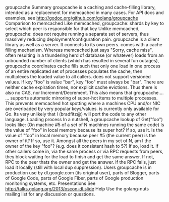 groupcache Summary groupcache is a caching and cache-filling library, intended as a replacement for memcached in many cases. For API docs and examples, see http://godoc.org/github.com/golang/groupcache Comparison to memcached Like memcached, groupcache: shards by key to select which peer is responsible for that key Unlike memcached, groupcache: does not require running a separate set of servers, thus massively reducing deployment/configuration pain. groupcache is a client library as well as a server. It connects to its own peers. comes with a cache filling mechanism. Whereas memcached just says "Sorry, cache miss", often resulting in a thundering herd of database (or whatever) loads from an unbounded number of clients (which has resulted in several fun outages), groupcache coordinates cache fills such that only one load in one process of an entire replicated set of processes populates the cache, then multiplexes the loaded value to all callers. does not support versioned values. If key "foo" is value "bar", key "foo" must always be "bar". There are neither cache expiration times, nor explicit cache evictions. Thus there is also no CAS, nor Increment/Decrement. This also means that groupcache.... ... supports automatic mirroring of super-hot items to multiple processes. This prevents memcached hot spotting where a machines CPU and/or NIC are overloaded by very popular keys/values. is currently only available for Go. Its very unlikely that I (bradfitz@) will port the code to any other language. Loading process In a nutshell, a groupcache lookup of Get("foo") looks like: (On machine #5 of a set of N machines running the same code) Is the value of "foo" in local memory because its super hot? If so, use it. Is the value of "foo" in local memory because peer #5 (the current peer) is the owner of it? If so, use it. Amongst all the peers in my set of N, am I the owner of the key "foo"? (e.g. does it consistent hash to 5?) If so, load it. If other callers come in, via the same process or via RPC requests from peers, they block waiting for the load to finish and get the same answer. If not, RPC to the peer thats the owner and get the answer. If the RPC fails, just load it locally (still with local dup suppression). Users groupcache is in production use by dl.google.com (its original user), parts of Blogger, parts of Google Code, parts of Google Fiber, parts of Google production monitoring systems, etc. Presentations See http://talks.golang.org/2013/oscon-dl.slide Help Use the golang-nuts mailing list for any discussion or questions.